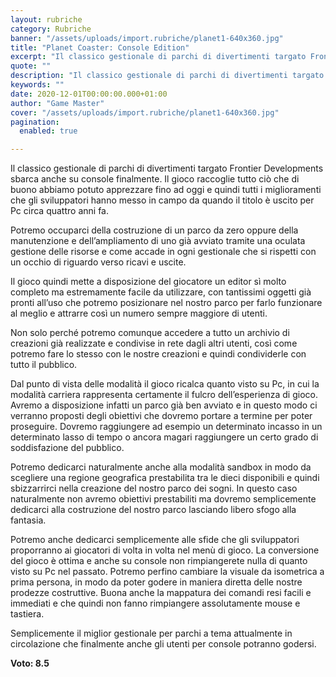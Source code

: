 ```yaml
---
layout: rubriche
category: Rubriche
banner: "/assets/uploads/import.rubriche/planet1-640x360.jpg"
title: "Planet Coaster: Console Edition"
excerpt: "Il classico gestionale di parchi di divertimenti targato Frontier Developments sbarca anche su console finalmente. Il gioco raccoglie tutto ciò che di buono abbiamo potuto apprezzare fino ad oggi e quindi tutti i miglioramenti che gli sviluppatori hanno messo in campo da quando il titolo è uscito per Pc circa quattro anni fa. Potremo occuparci [&hellip"
quote: ""
description: "Il classico gestionale di parchi di divertimenti targato Frontier Developments sbarca anche su console finalmente. Il gioco raccoglie tutto ciò che di buono abbiamo potuto apprezzare fino ad oggi e quindi tutti i miglioramenti che gli sviluppatori hanno messo in campo da quando il titolo è uscito per Pc circa quattro anni fa. Potremo occuparci [&hellip"
keywords: ""
date: 2020-12-01T00:00:00.000+01:00
author: "Game Master"
cover: "/assets/uploads/import.rubriche/planet1-640x360.jpg"
pagination:
  enabled: true

---
```


Il classico gestionale di parchi di divertimenti targato Frontier Developments sbarca anche su console finalmente. Il gioco raccoglie tutto ciò che di buono abbiamo potuto apprezzare fino ad oggi e quindi tutti i miglioramenti che gli sviluppatori hanno messo in campo da quando il titolo è uscito per Pc circa quattro anni fa.

Potremo occuparci della costruzione di un parco da zero oppure della manutenzione e dell’ampliamento di uno già avviato tramite una oculata gestione delle risorse e come accade in ogni gestionale che si rispetti con un occhio di riguardo verso ricavi e uscite.

Il gioco quindi mette a disposizione del giocatore un editor sì molto completo ma estremamente facile da utilizzare, con tantissimi oggetti già pronti all’uso che potremo posizionare nel nostro parco per farlo funzionare al meglio e attrarre così un numero sempre maggiore di utenti.

Non solo perché potremo comunque accedere a tutto un archivio di creazioni già realizzate e condivise in rete dagli altri utenti, così come potremo fare lo stesso con le nostre creazioni e quindi condividerle con tutto il pubblico.

Dal punto di vista delle modalità il gioco ricalca quanto visto su Pc, in cui la modalità carriera rappresenta certamente il fulcro dell’esperienza di gioco. Avremo a disposizione infatti un parco già ben avviato e in questo modo ci verranno proposti degli obiettivi che dovremo portare a termine per poter proseguire. Dovremo raggiungere ad esempio un determinato incasso in un determinato lasso di tempo o ancora magari raggiungere un certo grado di soddisfazione del pubblico.

Potremo dedicarci naturalmente anche alla modalità sandbox in modo da scegliere una regione geografica prestabilita tra le dieci disponibili e quindi sbizzarrirci nella creazione del nostro parco dei sogni. In questo caso naturalmente non avremo obiettivi prestabiliti ma dovremo semplicemente dedicarci alla costruzione del nostro parco lasciando libero sfogo alla fantasia.

Potremo anche dedicarci semplicemente alle sfide che gli sviluppatori proporranno ai giocatori di volta in volta nel menù di gioco. La conversione del gioco è ottima e anche su console non rimpiangerete nulla di quanto visto su Pc nel passato. Potremo perfino cambiare la visuale da isometrica a prima persona, in modo da poter godere in maniera diretta delle nostre prodezze costruttive. Buona anche la mappatura dei comandi resi facili e immediati e che quindi non fanno rimpiangere assolutamente mouse e tastiera.

Semplicemente il miglior gestionale per parchi a tema attualmente in circolazione che finalmente anche gli utenti per console potranno godersi.

**Voto: 8.5**